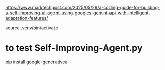 
https://www.marktechpost.com/2025/05/29/a-coding-guide-for-building-a-self-improving-ai-agent-using-googles-gemini-api-with-intelligent-adaptation-features/



source .venv/bin/activate


# to test Self-Improving-Agent.py
pip install google-generativeai







